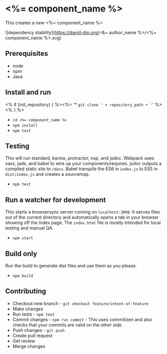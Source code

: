 # <%= component_name %>

This creates a new <%= component_name %>

![dependency stability](https://david-dm.org/<&= author_name %>/<%= component_name %>.svg)

## Prerequisites

* node
* npm
* Java

## Install and run

<% if (init_repository) { %><%= '* `git clone ' + repository_path + '`' %><% } %>
* `cd <%= component_name %>`
* `npm install`
* `npm test`

## Testing

This will run standard, karma, protractor, nsp, and jsdoc. Webpack uses sass, jade, and babel to wire up your components/requires. jsdoc outputs a compiled static site to `/docs`. Babel transpile the ES6 in `index.js` to ES5 in `dist/index.js` and creates a sourcemap.

* `npm test`

## Run a watcher for development

This starts a browsersync server running on `localhost:3000`. It serves files out of the current directory and automatically opens a tab in your browser showing off the index page. The `index.html` file is mostly intended for local testing and manual QA.

* `npm start`

## Build only

Run the build to generate dist files and use them as you please.

* `npm build`

## Contributing

* Checkout new branch - `git checkout feature/intent-of-feature`
* Make changes
* Run tests - `npm test`
* Commit changes - `npm run commit` - This uses commitizen and also checks that your commits are valid on the other side.
* Push changes - `git push`
* Create pull request
* Get review
* Merge changes
